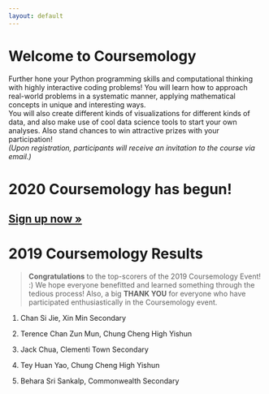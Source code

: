 ```yaml
---
layout: default
---
```


# Welcome to Coursemology

Further hone your Python programming skills and computational thinking with highly interactive coding problems! You will learn how to approach real-world problems in a systematic manner, applying mathematical concepts in unique and interesting ways.
<br>
You will also create different kinds of visualizations for different kinds of data, and also make use of cool data science tools to start your own analyses. Also stand chances to win attractive prizes with your participation!
<br>
*(Upon registration, participants will receive an invitation to the course via email.)*

# 2020 Coursemology has begun!

## [Sign up now &raquo;](https://forms.gle/ZDwHbLYXCimb39Dm8)

# 2019 Coursemology Results

> **Congratulations** to the top-scorers of the 2019 Coursemology Event! :) We hope everyone benefitted and learned something through the tedious process! Also, a big **THANK YOU** for everyone who have participated enthusiastically in the Coursemology event.

1. Chan Si Jie, Xin Min Secondary

2. Terence Chan Zun Mun, Chung Cheng High Yishun

3. Jack Chua, Clementi Town Secondary

4. Tey Huan Yao, Chung Cheng High Yishun

5. Behara Sri Sankalp, Commonwealth Secondary
